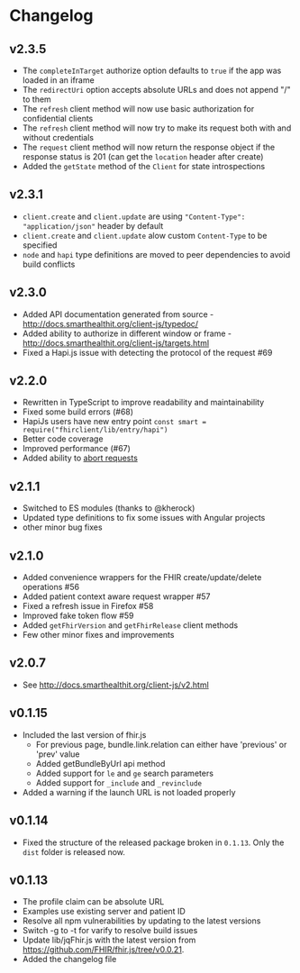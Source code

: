 # Changelog

## v2.3.5
- The `completeInTarget` authorize option defaults to `true` if the app was loaded in an iframe
- The `redirectUri` option accepts absolute URLs and does not append "/" to them
- The `refresh` client method will now use basic authorization for confidential clients
- The `refresh` client method will now try to make its request both with and without credentials
- The `request` client method will now return the response object if the response status is 201 (can get the `location` header after create)
- Added the `getState` method of the `Client` for state introspections

## v2.3.1
- `client.create` and `client.update` are using `"Content-Type": "application/json"` header by default
- `client.create` and `client.update` alow custom `Content-Type` to be specified
- `node` and `hapi` type definitions are moved to peer dependencies to avoid build conflicts

## v2.3.0
- Added API documentation generated from source - http://docs.smarthealthit.org/client-js/typedoc/
- Added ability to authorize in different window or frame - http://docs.smarthealthit.org/client-js/targets.html
- Fixed a Hapi.js issue with detecting the protocol of the request #69

## v2.2.0
- Rewritten in TypeScript to improve readability and maintainability
- Fixed some build errors (#68)
- HapiJs users have new entry point `const smart = require("fhirclient/lib/entry/hapi")`
- Better code coverage
- Improved performance (#67)
- Added ability to [abort requests](http://docs.smarthealthit.org/client-js/client.html#aborting-requests)

## v2.1.1
- Switched to ES modules (thanks to @kherock)
- Updated type definitions to fix some issues with Angular projects
- other minor bug fixes

## v2.1.0
- Added convenience wrappers for the FHIR create/update/delete operations #56
- Added patient context aware request wrapper #57
- Fixed a refresh issue in Firefox #58
- Improved fake token flow #59
- Added `getFhirVersion` and `getFhirRelease` client methods
- Few other minor fixes and improvements

## v2.0.7
- See http://docs.smarthealthit.org/client-js/v2.html

## v0.1.15
- Included the last version of fhir.js
    - For previous page, bundle.link.relation can either   have 'previous' or 'prev' value
    - Added getBundleByUrl api method
    - Added support for `le` and `ge` search parameters
    - Added support for `_include` and `_revinclude`
- Added a warning if the launch URL is not loaded properly

## v0.1.14
- Fixed the structure of the released package broken in `0.1.13`. Only the `dist`
  folder is released now.

## v0.1.13
- The profile claim can be absolute URL
- Examples use existing server and patient ID
- Resolve all npm vulnerabilities by updating to the latest versions
- Switch -g to -t for varify to resolve build issues
- Update lib/jqFhir.js with the latest version from https://github.com/FHIR/fhir.js/tree/v0.0.21.
- Added the changelog file

